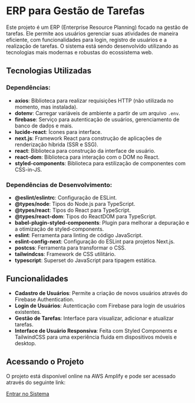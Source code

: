 # ERP para Gestão de Tarefas

Este projeto é um ERP (Enterprise Resource Planning) focado na gestão de tarefas. Ele permite aos usuários gerenciar suas atividades de maneira eficiente, com funcionalidades para login, registro de usuários e a realização de tarefas. O sistema está sendo desenvolvido utilizando as tecnologias mais modernas e robustas do ecossistema web.

## Tecnologias Utilizadas

### Dependências:
- **axios**: Biblioteca para realizar requisições HTTP (não utilizada no momento, mas instalada).
- **dotenv**: Carregar variáveis de ambiente a partir de um arquivo `.env`.
- **firebase**: Serviço para autenticação de usuários, gerenciamento de banco de dados e mais.
- **lucide-react**: Ícones para interface.
- **next.js**: Framework React para construção de aplicações de renderização híbrida (SSR e SSG).
- **react**: Biblioteca para construção da interface de usuário.
- **react-dom**: Biblioteca para interação com o DOM no React.
- **styled-components**: Biblioteca para estilização de componentes com CSS-in-JS.

### Dependências de Desenvolvimento:
- **@eslint/eslintrc**: Configuração de ESLint.
- **@types/node**: Tipos do Node.js para TypeScript.
- **@types/react**: Tipos do React para TypeScript.
- **@types/react-dom**: Tipos do ReactDOM para TypeScript.
- **babel-plugin-styled-components**: Plugin para melhorar a depuração e a otimização de styled-components.
- **eslint**: Ferramenta para linting de código JavaScript.
- **eslint-config-next**: Configuração do ESLint para projetos Next.js.
- **postcss**: Ferramenta para transformar o CSS.
- **tailwindcss**: Framework de CSS utilitário.
- **typescript**: Superset do JavaScript para tipagem estática.

## Funcionalidades
- **Cadastro de Usuários**: Permite a criação de novos usuários através do Firebase Authentication.
- **Login de Usuários**: Autenticação com Firebase para login de usuários existentes.
- **Gestão de Tarefas**: Interface para visualizar, adicionar e atualizar tarefas.
- **Interface de Usuário Responsiva**: Feita com Styled Components e TailwindCSS para uma experiência fluida em dispositivos móveis e desktop.

## Acessando o Projeto

O projeto está disponível online na AWS Amplify e pode ser acessado através do seguinte link:

[Entrar no Sistema](https://main.d2fnnaa9bzha2w.amplifyapp.com/entrar)
